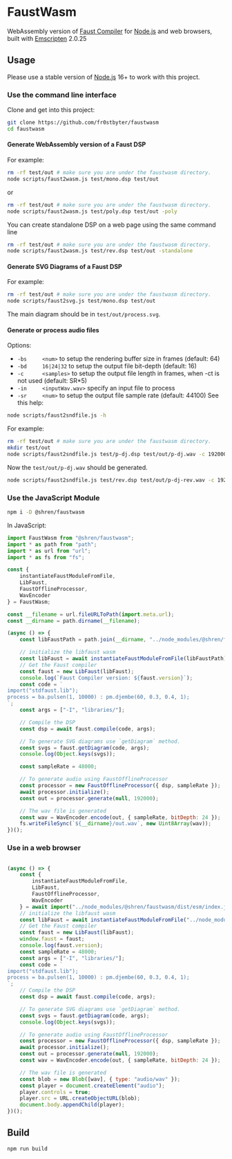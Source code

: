 # FaustWasm
WebAssembly version of [Faust Compiler](https://github.com/grame-cncm/faust) for [Node.js](https://nodejs.org) and web browsers, built with [Emscripten](https://emscripten.org/) 2.0.25

## Usage

Please use a stable version of [Node.js](https://nodejs.org) 16+ to work with this project.

### Use the command line interface

Clone and get into this project:
```bash
git clone https://github.com/fr0stbyter/faustwasm
cd faustwasm
```

#### Generate WebAssembly version of a Faust DSP
For example:
```bash
rm -rf test/out # make sure you are under the faustwasm directory.
node scripts/faust2wasm.js test/mono.dsp test/out
```
or
```bash
rm -rf test/out # make sure you are under the faustwasm directory.
node scripts/faust2wasm.js test/poly.dsp test/out -poly
```
You can create standalone DSP on a web page using the same command line
```bash
rm -rf test/out # make sure you are under the faustwasm directory.
node scripts/faust2wasm.js test/rev.dsp test/out -standalone
```

#### Generate SVG Diagrams of a Faust DSP
For example:
```bash
rm -rf test/out # make sure you are under the faustwasm directory.
node scripts/faust2svg.js test/mono.dsp test/out
```
The main diagram should be in `test/out/process.svg`.

#### Generate or process audio files
Options:
- `-bs     <num>` to setup the rendering buffer size in frames (default: 64)
- `-bd     16|24|32` to setup the output file bit-depth (default: 16)
- `-c      <samples>` to setup the output file length in frames, when -ct is not used (default: SR*5)
- `-in     <inputWav.wav>` specify an input file to process
- `-sr     <num>` to setup the output file sample rate (default: 44100)
See this help:

```bash
node scripts/faust2sndfile.js -h
```

For example:
```bash
rm -rf test/out # make sure you are under the faustwasm directory.
mkdir test/out
node scripts/faust2sndfile.js test/p-dj.dsp test/out/p-dj.wav -c 192000 -sr 48000 -bd 24
```
Now the `test/out/p-dj.wav` should be generated.

```bash
node scripts/faust2sndfile.js test/rev.dsp test/out/p-dj-rev.wav -c 192000 -sr 48000 -bd 24 -in test/out/p-dj.wav
```

### Use the JavaScript Module

```bash
npm i -D @shren/faustwasm
```

In JavaScript:
```JavaScript
import FaustWasm from "@shren/faustwasm";
import * as path from "path";
import * as url from "url";
import * as fs from "fs";

const {
    instantiateFaustModuleFromFile,
    LibFaust,
    FaustOfflineProcessor,
    WavEncoder
} = FaustWasm;

const __filename = url.fileURLToPath(import.meta.url);
const __dirname = path.dirname(__filename);

(async () => {
    const libFaustPath = path.join(__dirname, "../node_modules/@shren/faustwasm/libfaust-wasm/libfaust-wasm.js");

    // initialize the libfaust wasm
    const libFaust = await instantiateFaustModuleFromFile(libFaustPath);
    // Get the Faust compiler
    const faust = new LibFaust(libFaust);
    console.log(`Faust Compiler version: ${faust.version}`);
    const code = `
import("stdfaust.lib");
process = ba.pulsen(1, 10000) : pm.djembe(60, 0.3, 0.4, 1);
`;
    const args = ["-I", "libraries/"];

    // Compile the DSP
    const dsp = await faust.compile(code, args);

    // To generate SVG diagrams use `getDiagram` method.
    const svgs = faust.getDiagram(code, args);
    console.log(Object.keys(svgs));

    const sampleRate = 48000;

    // To generate audio using FaustOfflineProcessor
    const processor = new FaustOfflineProcessor({ dsp, sampleRate });
    await processor.initialize();
    const out = processor.generate(null, 192000);

    // The wav file is generated
    const wav = WavEncoder.encode(out, { sampleRate, bitDepth: 24 });
    fs.writeFileSync(`${__dirname}/out.wav`, new Uint8Array(wav));
})();
```

### Use in a web browser
```JavaScript

(async () => {
    const {
        instantiateFaustModuleFromFile,
        LibFaust,
        FaustOfflineProcessor,
        WavEncoder
    } = await import("../node_modules/@shren/faustwasm/dist/esm/index.js");
    // initialize the libfaust wasm
    const libFaust = await instantiateFaustModuleFromFile("../node_modules/@shren/faustwasm/libfaust-wasm/libfaust-wasm.js");
    // Get the Faust compiler
    const faust = new LibFaust(libFaust);
    window.faust = faust;
    console.log(faust.version);
    const sampleRate = 48000;
    const args = ["-I", "libraries/"];
    const code = `
import("stdfaust.lib");
process = ba.pulsen(1, 10000) : pm.djembe(60, 0.3, 0.4, 1);
`;
    // Compile the DSP
    const dsp = await faust.compile(code, args);

    // To generate SVG diagrams use `getDiagram` method.
    const svgs = faust.getDiagram(code, args);
    console.log(Object.keys(svgs));

    // To generate audio using FaustOfflineProcessor
    const processor = new FaustOfflineProcessor({ dsp, sampleRate });
    await processor.initialize();
    const out = processor.generate(null, 192000);
    const wav = WavEncoder.encode(out, { sampleRate, bitDepth: 24 });

    // The wav file is generated
    const blob = new Blob([wav], { type: "audio/wav" });
    const player = document.createElement("audio");
    player.controls = true;
    player.src = URL.createObjectURL(blob);
    document.body.appendChild(player);
})();
```


## Build

```bash
npm run build
```